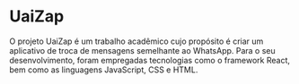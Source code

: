 <h1>UaiZap</h1>

O projeto UaiZap é um trabalho acadêmico cujo propósito é criar um aplicativo de troca de mensagens semelhante ao WhatsApp. 
Para o seu desenvolvimento, foram empregadas tecnologias como o framework React, bem como as linguagens JavaScript, CSS e HTML.
